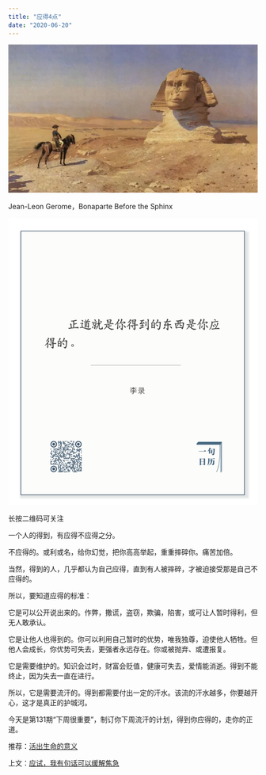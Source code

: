 ```yaml
---
title: "应得4点"
date: "2020-06-20"
---
```


  

![连岳文章](images/连岳文章picture-24.jpg)

Jean-Leon Gerome，Bonaparte Before the Sphinx

![连岳文章](images/连岳文章picture-25.jpg)  

长按二维码可关注  

  

一个人的得到，有应得不应得之分。

  

不应得的。或利或名，给你幻觉，把你高高举起，重重摔碎你。痛苦加倍。

  

当然，得到的人，几乎都认为自己应得，直到有人被摔碎，才被迫接受那是自己不应得的。

  

所以，要知道应得的标准：

  

它是可以公开说出来的。作弊，撒谎，盗窃，欺骗，陷害，或可让人暂时得利，但无人敢承认。

  

它是让他人也得到的。你可以利用自己暂时的优势，唯我独尊，迫使他人牺牲。但他人会成长，你优势可失去，更强者永远存在。你或被抛弃、或遭报复。

  

它是需要维护的。知识会过时，财富会贬值，健康可失去，爱情能消逝。得到不能终止，因为失去一直在进行。

  

所以，它是需要流汗的。得到都需要付出一定的汗水。该流的汗水越多，你要越开心，这才是真正的护城河。

  

今天是第131期“下周很重要”，制订你下周流汗的计划，得到你应得的，走你的正道。

  

推荐：[活出生命的意义](http://mp.weixin.qq.com/s?__biz=MjM5NDU0Mjk2MQ==&mid=2651638700&idx=2&sn=b46d16f5c56b375022198c2a54bca16c&chksm=bd7e4fb28a09c6a480678e01ea154caf4a4a4cb5c7191da6f1048355f5fb27810888c00a7c7d&scene=21#wechat_redirect)  

上文：[应试，我有句话可以缓解焦急](http://mp.weixin.qq.com/s?__biz=MjM5NDU0Mjk2MQ==&mid=2651642671&idx=1&sn=fd776bb74532a7e42780aa7a3fdae96f&chksm=bd7e5f318a09d6273df5d7b41c78fbd4fb9b2b6f61d6c06ace15d5efa157dd268f165b9c26ec&scene=21#wechat_redirect)
